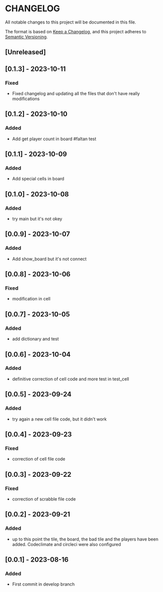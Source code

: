 # CHANGELOG

All notable changes to this project will be documented in this file.

The format is based on [Keep a Changelog](https://keepachangelog.com/en/1.0.0/),
and this project adheres to [Semantic Versioning](https://semver.org/spec/v2.0.0.html).

## [Unreleased]

## [0.1.3] - 2023-10-11

### Fixed
- Fixed changelog and updating all the files that don't have really modifications

## [0.1.2] - 2023-10-10

### Added
- Add get player count in board #faltan test

## [0.1.1] - 2023-10-09

### Added
- Add special cells in board

## [0.1.0] - 2023-10-08

### Added
- try main but it's not okey

## [0.0.9] - 2023-10-07

### Added
- Add show_board but it's not connect

## [0.0.8] - 2023-10-06

### Fixed
- modification in cell

## [0.0.7] - 2023-10-05

### Added
- add dictionary and test

## [0.0.6] - 2023-10-04

### Added
- definitive correction of cell code and more test in test_cell

## [0.0.5] - 2023-09-24

### Added
- try again a new cell file code, but it didn't work 

## [0.0.4] - 2023-09-23

### Fixed
- correction of cell file code

## [0.0.3] - 2023-09-22

### Fixed 
- correction of scrabble file code 

## [0.0.2] - 2023-09-21

### Added
- up to this point the tile, the board, the bad tile and the players have been added. Codeclimate and circleci were also configured

## [0.0.1] - 2023-08-16

### Added
- First commit in develop branch


